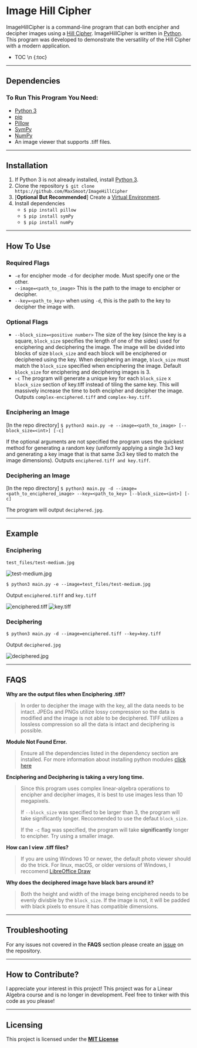 # Image Hill Cipher

ImageHillCipher is a command-line program that can both encipher and decipher images using a [Hill Cipher](https://www.geeksforgeeks.org/hill-cipher/). ImageHillCipher is written in [Python](https://python.org). This program was developed to demonstrate the versatility of the Hill Cipher with a modern application.

* TOC
\n
{:toc}

-----
## Dependencies

### To Run This Program You Need:

+ [Python 3](https://www.python.org/downloads/)
+ [pip](https://pip.pypa.io/en/stable/installation/)
+ [Pillow](https://python-pillow.org/)
+ [SymPy](https://www.sympy.org/en/index.html)
+ [NumPy](https://numpy.org/)
+ An image viewer that supports .tiff files.

-----

## Installation

1. If Python 3 is not already installed, install [Python 3](https://www.python.org/downloads/).
2. Clone the repository `$ git clone https://github.com/MaxSmoot/ImageHillCipher`
3. [**Optional But Recommended**] Create a [Virtual Environment](https://docs.python.org/3/library/venv.html).
4. Install dependencies
      - ```$ pip install pillow```
      - ```$ pip install symPy```
      - ```$ pip install numPy```

-----

## How To Use

### Required Flags

+ `-e` for encipher mode `-d` for decipher mode. Must specify one or the other.
+ `--image=<path_to_image>` This is the path to the image to encipher or decipher.
+ `--key=<path_to_key>` when using `-d`, this is the path to the key to decipher the image with.

### Optional Flags
+ `--block_size=<positive number>` The size of the key (since the key is a square, `block_size` specifies the length of one of the sides) used for enciphering and deciphering the image. The image will be divided into blocks of size `block_size` and each block will be enciphered or deciphered using the key. When deciphering an image, `block_size` must match the `block_size` specified when enciphering the image. Default `block_size` for enciphering and deciphering images is 3.
+ `-c` The program will generate a unique key for each `block_size` x `block_size` section of key.tiff instead of tiling the same key. This will massively increase the time to both encipher and decipher the image. Outputs `complex-enciphered.tiff` and `complex-key.tiff`.

### Enciphering an Image

[In the repo directory] ```$ python3 main.py -e --image=<path_to_image> [--block_size=<int>] [-c]```

If the optional arguments are not specified the program uses the quickest method for generating a random key (uniformly applying a single 3x3 key and generating a key image that is that same 3x3 key tiled to match the image dimensions). Outputs `enciphered.tiff and key.tiff`.

### Deciphering an Image

[In the repo directory] ```$ python3 main.py -d --image=<path_to_enciphered_image> --key=<path_to_key> [--block_size=<int>] [-c]```

The program will output `deciphered.jpg`.

-----
## Example

### Enciphering

`test_files/test-medium.jpg`

![test-medium.jpg](https://github.com/MaxSmoot/ImageHillCipher/blob/main/docs/test-medium.jpg?raw=true)

`$ python3 main.py -e --image=test_files/test-medium.jpg`

Output `enciphered.tiff` and `key.tiff`

![enciphered.tiff](https://github.com/MaxSmoot/ImageHillCipher/blob/main/docs/enciphered.png?raw=true)
![key.tiff](https://github.com/MaxSmoot/ImageHillCipher/blob/main/docs/key.png?raw=true)

### Deciphering

`$ python3 main.py -d --image=enciphered.tiff --key=key.tiff`

Output `deciphered.jpg`

![deciphered.jpg](https://github.com/MaxSmoot/ImageHillCipher/blob/main/docs/test-medium.jpg?raw=true)

-----
## FAQS

**Why are the output files when Enciphering .tiff?**
> In order to decipher the image with the key, all the data needs to be intact. JPEGs and PNGs utilize lossy compression so the data is modified and the image is not able to be deciphered. TIFF utilizes a lossless compression so all the data is intact and deciphering is possible.

**Module Not Found Error.**
>  Ensure all the dependencies listed in the dependency section are installed. For more information about installing python modules [click here](https://packaging.python.org/tutorials/installing-packages/)

**Enciphering and Deciphering is taking a very long time.**
> Since this program uses complex linear-algebra operations to encipher and decipher images, it is best to use images less than 10 megapixels.
> 
> If `--block_size` was specified to be larger than 3, the program will take significantly longer. Reccomended to use the defaut `block_size`.
> 
> If the `-c` flag was specified, the program will take **significantly** longer to encipher. Try using a smaller image.

**How can I view .tiff files?**
> If you are using Windows 10 or newer, the default photo viewer should do the trick. For linux, macOS, or older versions of Windows, I reccomend [LibreOffice Draw](https://www.libreoffice.org/discover/draw/)

**Why does the deciphered image have black bars around it?**
> Both the height and width of the image being enciphered needs to be evenly divisble by the `block_size`. If the image is not, it will be padded with black pixels to ensure it has compatible dimensions.

-----

## Troubleshooting

For any issues not covered in the **FAQS** section please create an [issue](https://github.com/MaxSmoot/ImageHillCipher/issues) on the repository.

-----

## How to Contribute?

I appreciate your interest in this project! This project was for a Linear Algebra course and is no longer in development. Feel free to tinker with this code as you please!

-----

## Licensing

This project is licensed under the **[MIT License](https://choosealicense.com/licenses/mit/)**

